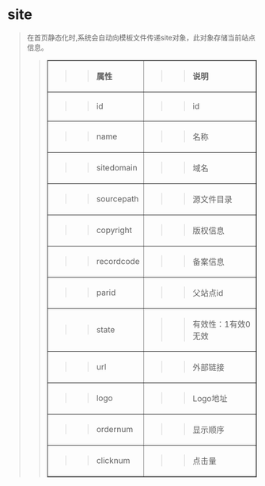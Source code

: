 # site #
<p>
<blockquote><span>在首页静态化时<span>,</span>系统会自动向模板文件传递<span>site</span>对象，此对象存储当前站点信息。</span></p>
<p>
<blockquote></p>
<table cellpadding='0' border='1' cellspacing='0'>
</blockquote><tbody>
<blockquote><tr>
<blockquote><td>
<blockquote><p>
<blockquote><b><span>属性</span></b></p>
</blockquote></blockquote></td>
<td>
<blockquote><p>
<blockquote><b><span>说明</span></b></p>
</blockquote></blockquote></td>
</blockquote></tr>
<tr>
<blockquote><td>
<blockquote><p>
<blockquote><span>id</span></p>
</blockquote></blockquote></td>
<td>
<blockquote><p>
<blockquote><span>id</span></p>
</blockquote></blockquote></td>
</blockquote></tr>
<tr>
<blockquote><td>
<blockquote><p>
<blockquote><span>name</span></p>
</blockquote></blockquote></td>
<td>
<blockquote><p>
<blockquote><span>名称</span></p>
</blockquote></blockquote></td>
</blockquote></tr>
<tr>
<blockquote><td>
<blockquote><p>
<blockquote><span>sitedomain</span></p>
</blockquote></blockquote></td>
<td>
<blockquote><p>
<blockquote><span>域名</span></p>
</blockquote></blockquote></td>
</blockquote></tr>
<tr>
<blockquote><td>
<blockquote><p>
<blockquote><span>sourcepath</span></p>
</blockquote></blockquote></td>
<td>
<blockquote><p>
<blockquote><span>源文件目录</span></p>
</blockquote></blockquote></td>
</blockquote></tr>
<tr>
<blockquote><td>
<blockquote><p>
<blockquote><span>copyright</span></p>
</blockquote></blockquote></td>
<td>
<blockquote><p>
<blockquote><span>版权信息</span></p>
</blockquote></blockquote></td>
</blockquote></tr>
<tr>
<blockquote><td>
<blockquote><p>
<blockquote><span>recordcode</span></p>
</blockquote></blockquote></td>
<td>
<blockquote><p>
<blockquote><span>备案信息</span></p>
</blockquote></blockquote></td>
</blockquote></tr>
<tr>
<blockquote><td>
<blockquote><p>
<blockquote><span>parid</span></p>
</blockquote></blockquote></td>
<td>
<blockquote><p>
<blockquote><span>父站点<span>id</span></span></p>
</blockquote></blockquote></td>
</blockquote></tr>
<tr>
<blockquote><td>
<blockquote><p>
<blockquote><span>state</span></p>
</blockquote></blockquote></td>
<td>
<blockquote><p>
<blockquote><span>有效性：<span>1</span>有效<span>0</span>无效</span></p>
</blockquote></blockquote></td>
</blockquote></tr>
<tr>
<blockquote><td>
<blockquote><p>
<blockquote><span>url</span></p>
</blockquote></blockquote></td>
<td>
<blockquote><p>
<blockquote><span>外部链接</span></p>
</blockquote></blockquote></td>
</blockquote></tr>
<tr>
<blockquote><td>
<blockquote><p>
<blockquote><span>logo</span></p>
</blockquote></blockquote></td>
<td>
<blockquote><p>
<blockquote><span>Logo</span><span>地址</span></p>
</blockquote></blockquote></td>
</blockquote></tr>
<tr>
<blockquote><td>
<blockquote><p>
<blockquote><span>ordernum</span></p>
</blockquote></blockquote></td>
<td>
<blockquote><p>
<blockquote><span>显示顺序</span></p>
</blockquote></blockquote></td>
</blockquote></tr>
<tr>
<blockquote><td>
<blockquote><p>
<blockquote><span>clicknum</span></p>
</blockquote></blockquote></td>
<td>
<blockquote><p>
<blockquote><span>点击量</span></p>
</blockquote></blockquote></td>
</blockquote></tr>
</blockquote></tbody>
</table>
<p>
<blockquote></p>